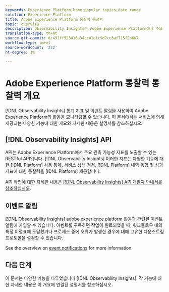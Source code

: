 ```yaml
---
keywords: Experience Platform;home;popular topics;date range
solution: Experience Platform
title: Adobe Experience Platform 통찰력 통찰력
topic: overview
description: Observability Insights는 Adobe Experience Platform에서 주요 관측 가능 지표를 노출할 수 있는 RESTful API입니다. 이러한 지표는 플랫폼 사용 통계, 플랫폼 서비스 상태 점검, 이전 동향 및 다양한 플랫폼 기능에 대한 성능 지표에 대한 통찰력을 제공합니다.
translation-type: tm+mt
source-git-commit: dc491ff523416a34cc01afc9d7ce3af715f2b607
workflow-type: tm+mt
source-wordcount: '222'
ht-degree: 1%

---
```



# Adobe Experience Platform 통찰력 통찰력 개요

[!DNL Observability Insights] 통계 지표 및 이벤트 알림을 사용하여 Adobe Experience Platform의 활동을 모니터링할 수 있습니다. 이 문서에서는 서비스에 의해 제공되는 다양한 기능에 대한 개요와 자세한 내용은 설명서를 참조하십시오.

## [!DNL Observability Insights] API

API는 Adobe Experience Platform에서 주요 관측 가능성 지표를 노출할 수 있는 RESTful API입니다. [!DNL Observability Insights] 이러한 지표는 다양한 기능에 대한 [!DNL Platform] 사용 통계, 서비스 상태 점검, [!DNL Platform] 내역 동향 및 성과 지표에 대한 통찰력을 [!DNL Platform] 제공합니다.

API 작업에 대한 자세한 내용은 [[!DNL Observability Insights] API 개발자 안내서를 참조하십시오](./api/overview.md).

## 이벤트 알림

[!DNL Observability Insights] adobe experience platform 활동과 관련된 이벤트 알림에 가입할 수 있습니다. 이벤트를 구독하면 작업이 완료되었을 때, 워크플로우 내의 특정 이정표에 도달했거나 프로세스 중에 오류가 발생한 경우에 대해 고유한 다운스트림 프로토콜을 설정할 수 있습니다.

See the overview on [event notifications](./notifications/overview.md) for more information.

## 다음 단계

이 문서는 다양한 기능을 다루었습니다 [!DNL Observability Insights]. 각 기능에 대한 자세한 내용은 이 개요에 연결된 설명서를 참조하십시오.
